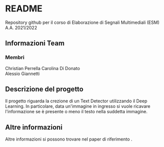 # README
Repository github per il corso di Elaborazione di Segnali Multimediali (ESM) A.A. 2021/2022

## Informazioni Team

### Membri
Christian Perrella 
Carolina Di Donato  
Alessio Giannetti

## Descrizione del progetto
Il progetto riguarda la crezione di un Text Detector utilizzando il Deep Learning. In particolare, data un'immagine in ingresso si vuole ricavare l'informazione se è presente o meno il testo nella suddetta immagine.

## Altre informazioni
Altre informazioni si possono trovare nel paper di riferimento .